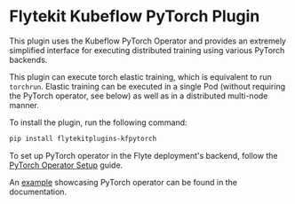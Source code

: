 # Flytekit Kubeflow PyTorch Plugin

This plugin uses the Kubeflow PyTorch Operator and provides an extremely simplified interface for executing distributed training using various PyTorch backends.

This plugin can execute torch elastic training, which is equivalent to run `torchrun`. Elastic training can be executed
in a single Pod (without requiring the PyTorch operator, see below) as well as in a distributed multi-node manner.

To install the plugin, run the following command:

```bash
pip install flytekitplugins-kfpytorch
```

To set up PyTorch operator in the Flyte deployment's backend, follow the [PyTorch Operator Setup](https://docs.flyte.org/en/latest/deployment/plugin_setup/pytorch_operator.html) guide.

An [example](https://docs.flyte.org/projects/cookbook/en/latest/auto/integrations/kubernetes/kfpytorch/pytorch_mnist.html#sphx-glr-auto-integrations-kubernetes-kfpytorch-pytorch-mnist-py) showcasing PyTorch operator can be found in the documentation.
